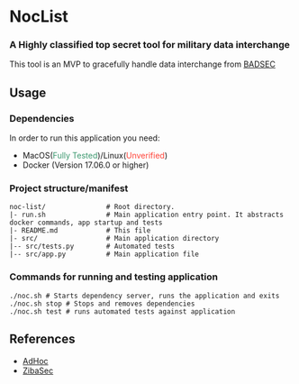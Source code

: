 # NocList

### A Highly classified top secret tool for military data interchange
This tool is an MVP to gracefully handle data interchange from [BADSEC](https://homework.adhoc.team/noclist/) 


## Usage

### Dependencies

In order to run this application you need:
- MacOS(<span style="color:#3D9970">Fully Tested</span>)/Linux(<span style="color:#FF4136">Unverified</span>)
- Docker (Version 17.06.0 or higher)


### Project structure/manifest

```
noc-list/               # Root directory.
|- run.sh               # Main application entry point. It abstracts docker commands, app startup and tests
|- README.md            # This file
|- src/                 # Main application directory
|-- src/tests.py        # Automated tests
|-- src/app.py          # Main application file
```

### Commands for running and testing application

```shell
./noc.sh # Starts dependency server, runs the application and exits
./noc.sh stop # Stops and removes dependencies
./noc.sh test # runs automated tests against application
```

## References

- [AdHoc](https://homework.adhoc.team/noclist/)
- [ZibaSec](https://github.com/zibasec/assignments)
